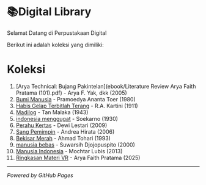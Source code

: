 # 📚Digital Library

Selamat Datang di Perpustakaan Digital 

Berikut ini adalah koleksi yang dimiliki:

# Koleksi
1. [Arya Technical: Bujang Pakintelan](ebook/Literature Review Arya Faith Pratama (101).pdf) - Arya F. Yak, dkk (2005)
2. [Bumi Manusia](ebook/Bumi-Manusia-by-Pramoedya-Ananta-Toer.pdf) - Pramoedya Ananta Toer (1980)
3. [Habis Gelap Terbitlah Terang](ebook/Habis-Gelap-Terbitlah-Terang.pdf) - R.A. Kartini (1911)
4. [Madilog](ebook/tan-malaka-madilog.pdf) - Tan Malaka (1943)
5. [indonesia menggugat](ebook/soekarno-indonesia-menggugat.pdf) - Soekarno (1930)
6. [Perahu Kertas](ebook/Perahu-Kertas.pdf) - Dewi Lestari (2009)
7. [Sang Pemimpin](ebook/Sang-Pemimpin.pdf) - Andrea Hirata (2006)
8. [Bekisar Merah](ebook/bekisar-merah.pdf) - Ahmad Tohari (1993)
9. [manusia bebas](ebook/manusia-bebas.pdf) - Suwarsih Djojopuspito (2000)
10. [Manusia Indonesia](ebook/Manusia_Indonesia.pdf) - Mochtar Lubis (2013)
11. [Ringkasan Materi VR](ebook/Ringkasan-Materi-VR.pdf) - Arya Faith Pratama (2025)
    
---

*Powered by GitHub Pages*
